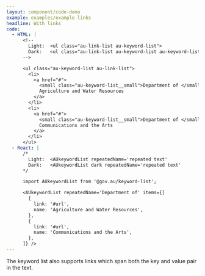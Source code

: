 ```yaml
---
layout: component/code-demo
example: examples/example-links
headline: With links
code:
  - HTML: |
      <!--
        Light:  <ul class="au-link-list au-keyword-list">
        Dark:   <ul class="au-link-list au-keyword-list au-keyword-list--dark">
      -->

      <ul class="au-keyword-list au-link-list">
        <li>
          <a href="#">
            <small class="au-keyword-list__small">Department of </small>
            Agriculture and Water Resources
          </a>
        </li>
        <li>
          <a href="#">
            <small class="au-keyword-list__small">Department of </small>
            Communications and the Arts
          </a>
        </li>
      </ul>
  - React: |
      /*
        Light:  <AUkeywordList repeatedName='repeated text'
        Dark:   <AUkeywordList dark repeatedName='repeated text'
      */

      import AUkeywordList from '@gov.au/keyword-list';

      <AUkeywordList repeatedName='Department of' items={[
        {
          link: '#url',
          name: 'Agriculture and Water Resources',
        },
        {
          link: '#url',
          name: 'Communications and the Arts',
        },
      ]} />
---
```


The keyword list also supports links which span both the key and value pair in the text.

